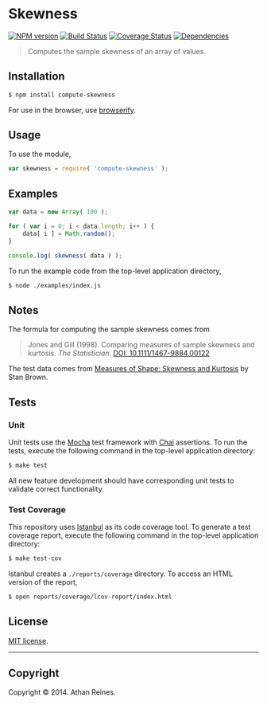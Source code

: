 Skewness
===
[![NPM version][npm-image]][npm-url] [![Build Status][travis-image]][travis-url] [![Coverage Status][coveralls-image]][coveralls-url] [![Dependencies][dependencies-image]][dependencies-url]

> Computes the sample skewness of an array of values.


## Installation

``` bash
$ npm install compute-skewness
```

For use in the browser, use [browserify](https://github.com/substack/node-browserify).


## Usage

To use the module,

``` javascript
var skewness = require( 'compute-skewness' );
```


## Examples

``` javascript
var data = new Array( 100 );

for ( var i = 0; i < data.length; i++ ) {
	data[ i ] = Math.random();
}

console.log( skewness( data ) );
```

To run the example code from the top-level application directory,

``` bash
$ node ./examples/index.js
```


## Notes

The formula for computing the sample skewness comes from

> Jones and Gill (1998). Comparing measures of sample skewness and kurtosis. _The Statistician_. [DOI: 10.1111/1467-9884.00122](http://onlinelibrary.wiley.com/doi/10.1111/1467-9884.00122/)

The test data comes from [Measures of Shape: Skewness and Kurtosis](http://www.tc3.edu/instruct/sbrown/stat/shape.htm) by Stan Brown.


## Tests

### Unit

Unit tests use the [Mocha](http://mochajs.org/) test framework with [Chai](http://chaijs.com) assertions. To run the tests, execute the following command in the top-level application directory:

``` bash
$ make test
```

All new feature development should have corresponding unit tests to validate correct functionality.


### Test Coverage

This repository uses [Istanbul](https://github.com/gotwarlost/istanbul) as its code coverage tool. To generate a test coverage report, execute the following command in the top-level application directory:

``` bash
$ make test-cov
```

Istanbul creates a `./reports/coverage` directory. To access an HTML version of the report,

``` bash
$ open reports/coverage/lcov-report/index.html
```


## License

[MIT license](http://opensource.org/licenses/MIT). 


---
## Copyright

Copyright &copy; 2014. Athan Reines.


[npm-image]: http://img.shields.io/npm/v/compute-skewness.svg
[npm-url]: https://npmjs.org/package/compute-skewness

[travis-image]: http://img.shields.io/travis/compute-io/skewness/master.svg
[travis-url]: https://travis-ci.org/compute-io/skewness

[coveralls-image]: https://img.shields.io/coveralls/compute-io/skewness/master.svg
[coveralls-url]: https://coveralls.io/r/compute-io/skewness?branch=master

[dependencies-image]: http://img.shields.io/david/compute-io/skewness.svg
[dependencies-url]: https://david-dm.org/compute-io/skewness

[dev-dependencies-image]: http://img.shields.io/david/dev/compute-io/skewness.svg
[dev-dependencies-url]: https://david-dm.org/dev/compute-io/skewness

[github-issues-image]: http://img.shields.io/github/issues/compute-io/skewness.svg
[github-issues-url]: https://github.com/compute-io/skewness/issues
